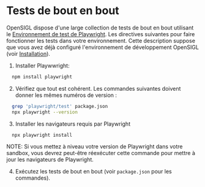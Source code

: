 # Tests de bout en bout

OpenSIGL dispose d'une large collection de tests de bout en bout utilisant le [Environnement de test de Playwright](https://playwright.dev/docs/intro).  Les directives suivantes pour faire fonctionner les tests dans votre environnement.  Cette description suppose que vous avez déjà configuré l'environnement de développement OpenSIGL (voir [Installation](./installing-opensigl.md)).

1. Installer Playwwright:
```bash
  npm install playwright
```

2. Vérifiez que tout est cohérent. Les commandes suivantes doivent donner les mêmes numéros de version :
```bash
  grep 'playwright/test' package.json
  npx playwright --version
```

3. Installer les navigateurs requis par Playwright
```bash
  npx playwright install
```
NOTE:  Si vous mettez à niveau votre version de Playwright dans votre sandbox, vous devrez peut-être réexécuter cette commande pour mettre à jour les navigateurs de Playwright.

4. Exécutez les tests de bout en bout (voir `package.json` pour les commandes).
